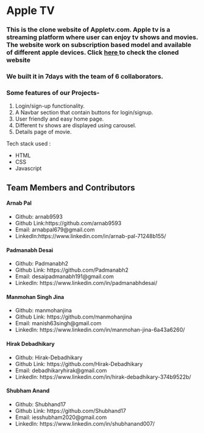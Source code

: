 <html>
<h1>
Apple TV </h1>

<h3>
  This is the clone website of Appletv.com. Apple tv is a streaming platform where user can enjoy tv shows and movies. The website work on subscription based model and available of different apple devices. Click <a href="https://lucent-parfait-62c9f0.netlify.app/"> here </a> to check the cloned website
</h3>

<h3> We built it in 7days with the team of 6 collaborators.</h3>

<h3> Some features of our Projects-</h3>
<ol>
  <li>Login/sign-up functionality.</li>
  <li>A Navbar section that contain buttons for login/signup.</li>
  <li>User friendly and easy home page.</li>
  <li>Different tv shows are displayed using carousel.</li>
  <li>Details page of movie.</li>
</ol>

<p>Tech stack used :</p>
<ul>
  <li>HTML</li>
  <li>CSS</li>
  <li>Javascript</li>
</ul>

<h2>Team Members and Contributors</h2>

<h4>Arnab Pal</h4>
<ul>
  <li>Github: arnab9593</li>
  <li>Github Link:https://github.com/arnab9593</li>
  <li>Email: arnabpal679@gmail.com</li>
  <li>LinkedIn:https://www.linkedin.com/in/arnab-pal-71248b155/</li>
</ul>

<h4>Padmanabh Desai</h4>
<ul>
  <li>Github: Padmanabh2</li>
  <li>Github Link: https://github.com/Padmanabh2</li>
  <li>Email: desaipadmanabh191@gmail.com</li>
  <li>LinkedIn: https://www.linkedin.com/in/padmanabhdesai/</li>
</ul>

<h4>Manmohan Singh Jina </h4>
<ul>
  <li>Github: manmohanjina </li>
  <li>Github Link: https://github.com/manmohanjina</li>
  <li>Email: manish63singh@gmail.com</li>
  <li>LinkedIn: https://www.linkedin.com/in/manmohan-jina-6a43a6260/</li>
</ul>

 <h4>Hirak Debadhikary </h4>
<ul>
  <li>Github: Hirak-Debadhikary </li>
  <li>Github Link: https://github.com/Hirak-Debadhikary</li>
  <li>Email: debadhikaryhirak@gmail.com</li>
  <li>LinkedIn: https://www.linkedin.com/in/hirak-debadhikary-374b9522b/</li>
</ul>
  
 <h4>Shubham Anand</h4>
<ul>
  <li>Github: Shubhand17 </li>
  <li>Github Link: https://github.com/Shubhand17</li>
  <li>Email: iesshubham2020@gmail.com</li>
  <li>LinkedIn: https://www.linkedin.com/in/shubhanand007/</li>
</ul>
